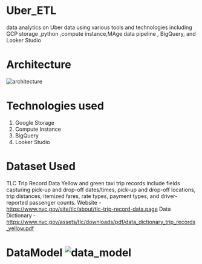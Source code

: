 # Uber_ETL
data analytics on Uber data using various tools and technologies 
including GCP storage ,python ,compute instance,MAge data pipeline , BigQuery, and Looker Studio 

# Architecture
![architecture](https://github.com/xorsuyash/Uber_ETL/assets/98162846/47da235c-cbbd-4440-a109-dc921183203d)

# Technologies used 
 1. Google Storage
 2. Compute Instance
 3. BigQuery
 4. Looker Studio
# Dataset Used 
TLC Trip Record Data Yellow and green taxi trip records include fields capturing pick-up and drop-off dates/times, pick-up and drop-off locations, trip distances, itemized fares, rate types, payment types, and driver-reported passenger counts.
Website - https://www.nyc.gov/site/tlc/about/tlc-trip-record-data.page
Data Dictionary - https://www.nyc.gov/assets/tlc/downloads/pdf/data_dictionary_trip_records_yellow.pdf

# DataModel ![data_model](https://github.com/xorsuyash/Uber_ETL/assets/98162846/e9e46708-97d9-480f-8696-2837df273f50)

